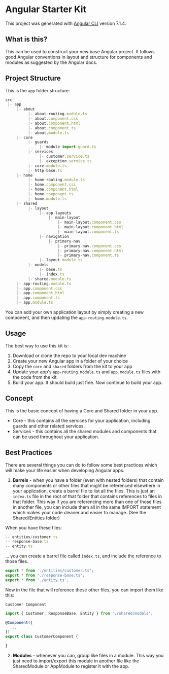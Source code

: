 # Angular Starter Kit

This project was generated with [Angular CLI](https://github.com/angular/angular-cli) version 7.1.4.

## What is this?

This can be used to construct your new base Angular project.  It follows good Angular conventions in layout and structure for components and modules as suggested by the Angular docs.

## Project Structure

This is the ````app```` folder structure:

```javascript
src 
 |- app
     |- about 
          |- about-routing.module.ts
          |- about.component.css
          |- about.component.html
          |- about.component.ts
          |- about.module.ts
     |- core
          |- guards
               |- module-import.guard.ts
          |- services
               |- customer.service.ts
               |- exception.service.ts
          |- core.module.ts
          |- http-base.ts
     |- home 
          |- home-routing.module.ts
          |- home.component.css
          |- home.component.html
          |- home.component.ts
          |- home.module.ts
     |- shared
          |- layout
               |- app-layouts
                   |- main-layout
                       |- main-layout.component.css
                       |- main-layout.component.html
                       |- main-layout.component.ts  
               |- navigation
                   |- primary-nav
                       |- primary-nav.component.css
                       |- primary-nav.component.html
                       |- primary-nav.component.ts
               |- layout.module.ts
          |- models
               |- base.ts
               |- index.ts
          |- shared.module.ts
     |- app-routing.module.ts
     |- app.component.css
     |- app.component.html
     |- app.component.ts
     |- app.module.ts

```

You can add your own application layout by simply creating a new component, and then updating the ````app-routing.module.ts````.

## Usage

The best way to use this kit is:

1. Download or clone the repo to your local dev machine
2. Create your new Angular app in a folder of your choice
3. Copy the ````core```` and ````shared```` folders from the kit to your app
4. Update your app's ````app-routing.module.ts```` and ````app.module.ts```` files with the code from the kit.
5. Build your app.  It should build just fine.  Now continue to build your app.

## Concept

This is the basic concept of having a Core and Shared folder in your app.

* Core - this contains all the services for your application, including guards and other related services.
* Services - this contains all the shared modules and components that can be used throughout your application.

## Best Practices

There are several things you can do to follow some best practices which will make your life easier when developing Angular apps.

1. **Barrels** - when you have a folder (even with nested folders) that contain many components or other files that might be referenced elsewhere in your application, create a barrel file to list all the files.  This is just an ````index.ts```` file in the root of that folder that contains references to files in that folder.  This way if you are referencing more than one of those files in another file, you can include them all in the same IMPORT statement which makes your code cleaner and easier to manage.  (See the Shared/Entities folder)

When you have these files:

```javascript
-- entities/customer.ts
-- response-base.ts
-- entity.ts
```
... you can create a barrel file called ````index.ts````, and include the reference to those files.

```javascript
export * from './entities/customer.ts';
export * from './response-base.ts';
export * from './entity.ts';
```

Now in the file that will reference these other files, you can import them like this:

````Customer Component````

```javascript
import { Customer, ResponseBase, Entity } from './shared/models';

@Component({
  ...
})
export class CustomerComponent {

}
```

2. **Modules** - whenever you can, group like files in a module.  This way you just need to import/export this module in another file like the SharedModule or AppModule to register it with the app.
